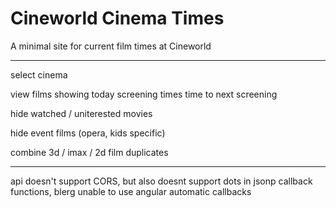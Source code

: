 # Cineworld Cinema Times

A minimal site for current film times at Cineworld


-----

select cinema

view films showing today
screening times
time to next screening

hide watched / uniterested movies

hide event films (opera, kids specific)

combine 3d / imax / 2d film duplicates

----

api doesn't support CORS, but also doesnt support dots in jsonp callback functions, blerg
unable to use angular automatic callbacks